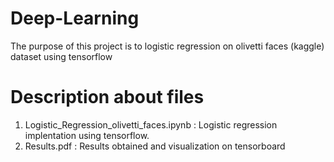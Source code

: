 # Deep-Learning

The purpose of this project is to logistic regression on olivetti faces (kaggle) dataset using tensorflow 

# Description about files
  1. Logistic_Regression_olivetti_faces.ipynb : Logistic regression implentation using tensorflow.  
  2. Results.pdf : Results obtained and visualization on tensorboard

